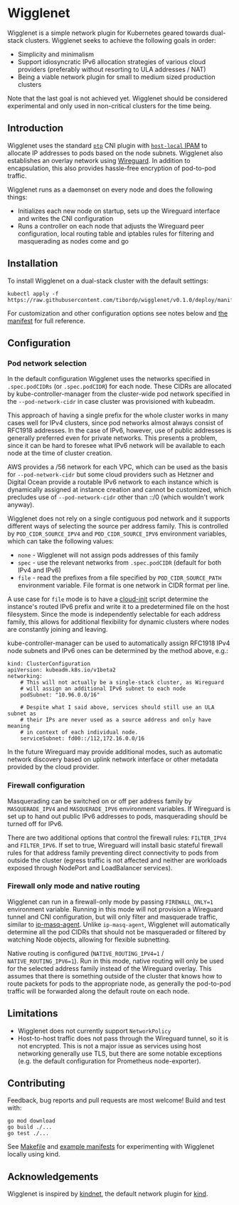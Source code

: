 # Wigglenet

Wigglenet is a simple network plugin for Kubernetes geared towards dual-stack clusters. Wigglenet seeks to achieve the following goals in order:

- Simplicity and minimalism
- Support idiosyncratic IPv6 allocation strategies of various cloud providers (preferably without resorting to ULA addresses / NAT)
- Being a viable network plugin for small to medium sized production clusters

Note that the last goal is not achieved yet. Wigglenet should be considered experimental and only used in non-critical clusters for the time being.

## Introduction

Wigglenet uses the standard [`ptp`](https://www.cni.dev/plugins/current/main/ptp/) CNI plugin with [`host-local` IPAM](https://www.cni.dev/plugins/current/ipam/host-local/) to allocate IP addresses to pods based on the node subnets. Wigglenet also establishes an overlay network using [Wireguard](https://www.wireguard.com/). In addition to encapsulation, this also provides hassle-free encryption of pod-to-pod traffic.

Wigglenet runs as a daemonset on every node and does the following things:
- Initializes each new node on startup, sets up the Wireguard interface and writes the CNI configuration
- Runs a controller on each node that adjusts the Wireguard peer configuration, local routing table and iptables rules for filtering and masquerading as nodes come and go

## Installation

To install Wigglenet on a dual-stack cluster with the default settings:

```shell
kubectl apply -f https://raw.githubusercontent.com/tibordp/wigglenet/v0.1.0/deploy/manifest.yaml
```

For customization and other configuration options see notes below and [the manifest](./deploy/manifest.yaml) for full reference.

## Configuration

### Pod network selection

In the default configuration Wigglenet uses the networks specified in `.spec.podCIDRs` (or `.spec.podCIDR`) for each node. These CIDRs are allocated by kube-controller-manager from the cluster-wide pod network specified in the `--pod-network-cidr` in case cluster was provisioned with kubeadm. 

This approach of having a single prefix for the whole cluster works in many cases well for IPv4 clusters, since pod networks almost always consist of RFC1918 addresses. In the case of IPv6, however, use of public addresses is generally preferred even for private networks. This presents a problem, since it can be hard to foresee what IPv6 network will be available to each node at the time of cluster creation.

AWS provides a /56 network for each VPC, which can be used as the basis for `--pod-network-cidr` but some cloud providers such as Hetzner and Digital Ocean provide a routable IPv6 network to each instance which is dynamically assigned at instance creation and cannot be customized, which precludes use of `--pod-network-cidr` other than ::/0 (which wouldn't work anyway).

Wigglenet does not rely on a single contiguous pod network and it supports different ways of selecting the source per address family. This is controlled by `POD_CIDR_SOURCE_IPV4` and `POD_CIDR_SOURCE_IPV6` environment variables, which can take the following values:

- `none` - Wigglenet will not assign pods addresses of this family
- `spec` - use the relevant networks from `.spec.podCIDR` (default for both IPv4 and IPv6)
- `file` - read the prefixes from a file specified by `POD_CIDR_SOURCE_PATH` environment variable. File format is one network in CIDR format per line.

A use case for `file` mode is to have a [cloud-init](https://cloudinit.readthedocs.io/en/latest/) script determine the instance's routed IPv6 prefix and write it to a predetermined file on the host filesystem. Since the mode is independently selectable for each address family, this allows for additional flexibility for dynamic clusters where nodes are constantly joining and leaving.

kube-controller-manager can be used to automatically assign RFC1918 IPv4 node subnets and IPv6 ones can be determined by the method above, e.g.:

```
kind: ClusterConfiguration
apiVersion: kubeadm.k8s.io/v1beta2
networking:
    # This will not actually be a single-stack cluster, as Wireguard
    # will assign an additional IPv6 subnet to each node
    podSubnet: "10.96.0.0/16"

    # Despite what I said above, services should still use an ULA subnet as
    # their IPs are never used as a source address and only have meaning
    # in context of each individual node.
    serviceSubnet: fd00::/112,172.16.0.0/16
```

In the future Wireguard may provide additional modes, such as automatic network discovery based on uplink network interface or other metadata provided by the cloud provider.

### Firewall configuration

Masquerading can be switched on or off per address family by `MASQUERADE_IPV4` and `MASQUERADE_IPV6` environment variables. If Wireguard is set up to hand out public IPv6 addresses to pods, masquerading should be turned off for IPv6.

There are two additional options that control the firewall rules: `FILTER_IPV4` and `FILTER_IPV6`. If set to true, Wireguard will install basic stateful firewall rules for that address family preventing direct connectivity to pods from outside the cluster (egress traffic is not affected and neither are workloads exposed through NodePort and LoadBalancer services).

### Firewall only mode and native routing

Wigglenet can run in a firewall-only mode by passing `FIREWALL_ONLY=1` environment variable. Running in this mode will not provision a Wireguard tunnel and CNI configuration, but will only filter and masquerade traffic, similar to [ip-masq-agent](https://github.com/kubernetes-sigs/ip-masq-agent). Unlike `ip-masq-agent`, Wigglenet will automatically determine all the pod CIDRs that should not be masqueraded or filtered by watching Node objects, allowing for flexible subnetting.

Native routing is configured (`NATIVE_ROUTING_IPV4=1` / `NATIVE_ROUTING_IPV6=1`). Run in this mode, native routing will only be used for the selected address family instead of the Wireguard overlay. This assumes that there is something outside of the cluster that knows how to route packets for pods to the appropriate node, as generally the pod-to-pod traffic will be forwarded along the default route on each node.

## Limitations

- Wigglenet does not currently support `NetworkPolicy`
- Host-to-host traffic does not pass through the Wireguard tunnel, so it is not encrypted. This is not a major issue as services using host networking generally use TLS, but there are some notable exceptions (e.g. the default configuration for Prometheus node-exporter).

## Contributing

Feedback, bug reports and pull requests are most welcome! Build and test with:

```
go mod download
go build ./...
go test ./...
```

See [Makefile](./Makefile) and [example manifests](./testing) for experimenting with Wigglenet locally using kind.


## Acknowledgements

Wigglenet is inspired by [kindnet](https://github.com/kubernetes-sigs/kind/tree/main/images/kindnetd), the default network plugin for [kind](https://kind.sigs.k8s.io/).
